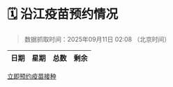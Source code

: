 # 🗓️ 沿江疫苗预约情况

> 数据抓取时间：2025年09月11日 02:08 （北京时间）

| 日期 | 星期 | 总数 | 剩余 |
|------|------|------|------|


<div class="button-container">
<a class="btn" href="http://yfzweb.ishequ.net/#/login" target="_blank">立即预约疫苗接种</a>
</div>
